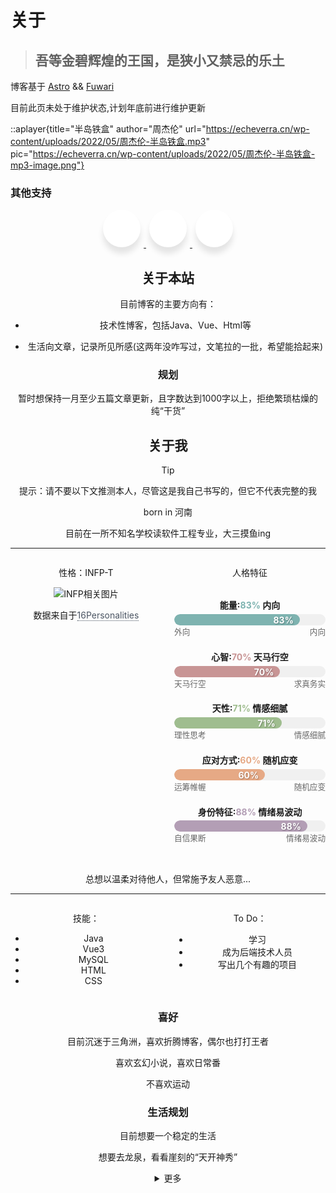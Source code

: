 # 关于

> ## 吾等金碧辉煌的王国，是狭小又禁忌的乐土
>

博客基于 [Astro](https://astro.build/) && [Fuwari](https://github.com/saicaca/fuwari)

目前此页未处于维护状态,计划年底前进行维护更新

::aplayer{title="半岛铁盒" author="周杰伦" url="https://echeverra.cn/wp-content/uploads/2022/05/周杰伦-半岛铁盒.mp3" pic="https://echeverra.cn/wp-content/uploads/2022/05/周杰伦-半岛铁盒-mp3-image.png"}

### 其他支持
<!-- 社交 -->
<link rel="stylesheet" href="https://cdnjs.cloudflare.com/ajax/libs/font-awesome/6.7.2/css/all.min.css">

<div class="unique-wrapper" style="text-align: center; margin-bottom: 20px;">
    <!-- 第一个链接：开往 -->
  <a href="https://www.travellings.cn/" target="_blank">
    <div class="unique-button">
      <div class="unique-icon"><i class="fa fa-train"></i></div>
      <span>开往</span>
    </div>
  </a> <!-- 闭合第一个a标签 -->

  <!-- 第二个链接：Artalk -->
  <a href="https://artalk.js.org/" target="_blank">
    <div class="unique-button">
      <div class="unique-icon"><i class="fa fa-commenting"></i></div>
      <span>Artalk</span>
    </div>
  </a> 

  <a href="https://umami.is/" target="_blank">
    <div class="unique-button">
      <div class="unique-icon"><i class="fa-solid fa-dashboard"></i></div>
        <span>Umami</span>
    </div>
  </a> 
        <!-- <div class="unique-button">
            <div class="unique-icon"><i class="fab fa-instagram"></i></div>
            <span>Instagram</span>
        </div>
        <div class="unique-button">
            <div class="unique-icon"><i class="fab fa-github"></i></div>
            <span>Github</span>
        </div>
        <div class="unique-button">
            <div class="unique-icon"><i class="fab fa-youtube"></i></div>
            <span>YouTube</span>
        </div>
    </div> -->

<style>
    @import url('https://fonts.googleapis.com/css?family=Poppins:400,500,600,700&display=swap');
.unique-wrapper .unique-button {
    display: inline-block;
    height: 60px;
    width: 60px;
    margin: 0 5px;
    overflow: hidden;
    background: rgb(255, 255, 255);
    border-radius: 50px;
    cursor: pointer;
    box-shadow: 0px 10px 10px rgba(0, 0, 0, 0.1);
    transition: all 0.3s ease-out;
}

.unique-wrapper .unique-button .unique-icon {
    display: inline-block;
    height: 60px;
    width: 60px;
    text-align: center;
    border-radius: 50px;
    box-sizing: border-box;
    line-height: 60px;
}

.unique-wrapper .unique-button:hover {
    width: 200px;
}

.unique-wrapper .unique-button .unique-icon i {
    font-size: 25px;
    line-height: 60px;
}

.unique-wrapper .unique-button span {
    font-size: 20px;
    font-weight: 600;
    line-height: 60px;
    margin-left: 10px;
}

.unique-wrapper .unique-button:nth-child(1):hover .unique-icon {
    background: #4F5A77;
}

.unique-wrapper .unique-button:nth-child(2):hover .unique-icon {
    background: #4298fa;
}

.unique-wrapper .unique-button:nth-child(3):hover .unique-icon {
    background: #f82173;
}

.unique-wrapper .unique-button:nth-child(4):hover .unique-icon {
    background: rgb(240,191,76);
}

.unique-wrapper .unique-button:nth-child(5):hover .unique-icon {
    background: #f32929;
}

.unique-wrapper .unique-button:nth-child(1) span {
    color: #1150ff;
}

.unique-wrapper .unique-button:nth-child(2) span {
    color: #4298fa;
}

.unique-wrapper .unique-button:nth-child(3) span {
    color: #f82173;
}

.unique-wrapper .unique-button:nth-child(4) span {
    color: #565a66;
}

.unique-wrapper .unique-button:nth-child(5) span {
    color: #f32929;
}
</style>

## 关于本站

目前博客的主要方向有：

- 技术性博客，包括Java、Vue、Html等

- 生活向文章，记录所见所感(这两年没咋写过，文笔拉的一批，希望能拾起来)

### 规划

暂时想保持一月至少五篇文章更新，且字数达到1000字以上，拒绝繁琐枯燥的纯“干货”

## 关于我

> [!TIP]
> 提示：请不要以下文推测本人，尽管这是我自己书写的，但它不代表完整的我

born in 河南

目前在一所不知名学校读软件工程专业，大三摸鱼ing

---
<!-- 分栏 -->
<div style="display: flex; justify-content: space-between;">
<div style="width: 48%;">
    <p class="text-lg font-bold">性格：INFP-T</p>
    <img src="https://gcore.jsdelivr.net/gh/Keduoli03/My_img@img/infp.jpg" alt="INFP相关图片" class="mt-2 w-full max-w-xs rounded-md shadow-md">
    <p>数据来自于<a href="https://www.16personalities.com/ch/" target="_blank" rel="noopener noreferrer" style="color: #4b5563; text-decoration: none; border-bottom: 1px dotted currentColor;">16Personalities</a></p>
  </div>
<div style="width: 48%;">
<p class="text-lg font-bold">人格特征</p>
    <div class="personality">
        <div class="personality-container">
            <!-- 能量 - 内向83% -->
            <div class="trait-container" data-trait="energy">
                <h3>能量:<span class="title-percentage">83%</span> 内向</h3>
                <div class="progress-bar">
                    <div class="progress-fill" style="width: 83%">
                        <span class="percentage">83%</span>
                    </div>
                </div>
                <div class="trait-labels">
                    <span>外向</span>
                    <span>内向</span>
                </div>
            </div>
            <!-- 心智 -->
            <div class="trait-container" data-trait="mind">
                <h3>心智:<span class="title-percentage">70%</span> 天马行空</h3>
                <div class="progress-bar">
                    <div class="progress-fill" style="width: 70%">
                        <span class="percentage">70%</span>
                    </div>
                </div>
                <div class="trait-labels">
                    <span>天马行空</span>
                    <span>求真务实</span>
                </div>
            </div>
            <!-- 天性 -->
            <div class="trait-container" data-trait="nature">
                <h3>天性:<span class="title-percentage">71%</span> 情感细腻</h3>
                <div class="progress-bar">
                    <div class="progress-fill" style="width: 71%">
                        <span class="percentage">71%</span>
                    </div>
                </div>
                <div class="trait-labels">
                    <span>理性思考</span>
                    <span>情感细腻</span>
                </div>
            </div>
            <!-- 应对方式 -->
            <div class="trait-container" data-trait="tactics">
                <h3>应对方式:<span class="title-percentage">60%</span> 随机应变</h3>
                <div class="progress-bar">
                    <div class="progress-fill" style="width: 60%">
                        <span class="percentage">60%</span>
                    </div>
                </div>
                <div class="trait-labels">
                    <span>运筹帷幄</span>
                    <span>随机应变</span>
                </div>
            </div>
            <!-- 身份特征 -->
            <div class="trait-container" data-trait="identity">
                <h3>身份特征:<span class="title-percentage">88%</span> 情绪易波动</h3>
                <div class="progress-bar">
                    <div class="progress-fill" style="width: 88%">
                        <span class="percentage">88%</span>
                    </div>
                </div>
                <div class="trait-labels">
                    <span>自信果断</span>
                    <span>情绪易波动</span>
                </div>
            </div>
        </div>
    </div>
    <style>
        /* 基础样式 */
        .personality-container {
            max-width: 600px;
            margin: 2rem auto;
        }
        .trait-container {
            margin: 1.3rem 0;
        }
        .trait-container h3 {
            margin: 0 0 0.3rem 0;
            font-size: 1em;
        }
        .trait-labels {
            display: flex;
            justify-content: space-between;
            margin-bottom: 0.5rem;
            color: #666;
            font-size: 0.9em;
        }
        .progress-bar {
            height: 18px;
            background: #f0f0f0;
            border-radius: 15px;
            overflow: hidden;
            position: relative;
        }
        .progress-fill {
            height: 100%;
            border-radius: 15px;
            position: relative;
        }
        /*不同维度的颜色*/
        [data-trait="energy"] .progress-fill {
            background: #7EB3B0;
        }
        [data-trait="mind"] .progress-fill {
            background: #C89595;
        }
        [data-trait="nature"] .progress-fill {
            background: #9FBD8F;
        }
        [data-trait="tactics"] .progress-fill {
            background: #E6A985;
        }
        [data-trait="identity"] .progress-fill {
            background: #B39EB5;
        }
        .percentage {
            position: absolute;
            right: 10px;
            top: 50%;
            transform: translateY(-50%);
            color: white;
            font-weight: bold;
            text-shadow: 1px 1px 2px rgba(0, 0, 0, 0.3);
        }
        /* 设置标题中百分比的颜色 */
        [data-trait="energy"] .title-percentage {
            color: #7EB3B0;
        }
        [data-trait="mind"] .title-percentage {
            color: #C89595;
        }
        [data-trait="nature"] .title-percentage {
            color: #9FBD8F;
        }
        [data-trait="tactics"] .title-percentage {
            color: #E6A985;
        }
        [data-trait="identity"] .title-percentage {
            color: #B39EB5;
        }
    </style>
    </div>
</div>

总想以温柔对待他人，但常施予友人恶意...

---
<!-- 分栏 -->
<div style="display: flex; justify-content: space-between;">
<div style="width: 48%;">
    <p class="text-lg font-bold">技能：</p>
            <ul class="mt-2 text-gray-700 list-disc list-inside">
                <li><i class="fa-brands fa-java text-yellow-500"></i> Java</li>
                <li><i class="fa-brands fa-vuejs text-green-500"></i> Vue3</li>
                <li><i class="fa-solid fa-database text-blue-500"></i> MySQL</li>
                <li><i class="fa-brands fa-html5 text-orange-500"></i> HTML</li>
                <li><i class="fa-brands fa-css3-alt text-blue-400"></i> CSS</li>
            </ul>
  </div>
<div style="width: 48%;">
    <p class="text-lg font-bold mt-4">To Do：</p>
    <ul class="mt-2 text-gray-700 list-none"> <!-- 去掉默认列表标记 -->
      <li class="flex items-center gap-2">
        <span class="text-green-500"><i class="fa-solid fa-check-circle"></i></span> <!-- 已完成 -->
        学习
      </li>
      <li class="flex items-center gap-2">
        <span class="text-green-500"><i class="fa-regular fa-circle"></i></span> <!-- 已完成 -->
        成为后端技术人员
      </li>
      <li class="flex items-center gap-2">
        <span class="text-gray-400"><i class="fa-regular fa-circle"></i></span> <!-- 未完成 -->
        写出几个有趣的项目
      </li>
    </ul>
</div>
</div>

### 喜好

目前沉迷于三角洲，喜欢折腾博客，偶尔也打打王者

喜欢玄幻小说，喜欢日常番

不喜欢运动

### 生活规划

目前想要一个稳定的生活

想要去龙泉，看看崖刻的“天开神秀”

<!-- 折叠文本 -->
<details>
<summary>更多</summary>
还没有想好呢~
</details>

